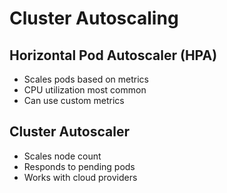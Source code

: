 # Cluster Autoscaling

## Horizontal Pod Autoscaler (HPA)
- Scales pods based on metrics
- CPU utilization most common
- Can use custom metrics

## Cluster Autoscaler
- Scales node count
- Responds to pending pods
- Works with cloud providers
